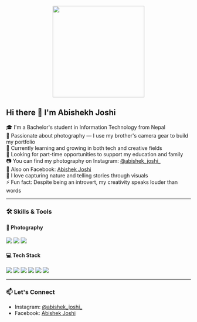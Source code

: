 <p align="center">
  <img src="https://i.pinimg.com/736x/d4/b9/f0/d4b9f06bf30b3f5a4efc56ce6f1d2164.jpg" width="250" />
</p>

## Hi there 👋 I'm Abishekh Joshi

🎓 I'm a Bachelor's student in Information Technology from Nepal  
📸 Passionate about photography — I use my brother's camera gear to build my portfolio  
🌱 Currently learning and growing in both tech and creative fields  
👀 Looking for part-time opportunities to support my education and family  
📷 You can find my photography on Instagram: [@abishek_joshi_](https://www.instagram.com/abishek_joshi_)  
📍 Also on Facebook: [Abishek Joshi](https://www.facebook.com/profile.php?id=100089929507384)  
💬 I love capturing nature and telling stories through visuals  
⚡ Fun fact: Despite being an introvert, my creativity speaks louder than words  

---

### 🛠️ Skills & Tools

#### 🎨 **Photography**
<p>
  <img src="https://img.shields.io/badge/Camera-Gear-informational?style=flat&logo=canon&logoColor=white&color=E60000" />
  <img src="https://img.shields.io/badge/Lightroom-Editing-informational?style=flat&logo=adobe-lightroom&logoColor=white&color=31A8FF" />
  <img src="https://img.shields.io/badge/Instagram-Portfolio-informational?style=flat&logo=instagram&logoColor=white&color=E4405F" />
</p>

#### 💻 **Tech Stack**
<p>
  <img src="https://img.shields.io/badge/HTML5-informational?style=flat&logo=html5&logoColor=white&color=E34F26" />
  <img src="https://img.shields.io/badge/CSS3-informational?style=flat&logo=css3&logoColor=white&color=1572B6" />
  <img src="https://img.shields.io/badge/JavaScript-informational?style=flat&logo=javascript&logoColor=black&color=F7DF1E" />
  <img src="https://img.shields.io/badge/React-informational?style=flat&logo=react&logoColor=white&color=61DAFB" />
  <img src="https://img.shields.io/badge/Python-informational?style=flat&logo=python&logoColor=white&color=3776AB" />
  <img src="https://img.shields.io/badge/MySQL-informational?style=flat&logo=mysql&logoColor=white&color=4479A1" />
</p>

---

### 📫 Let's Connect

- Instagram: [@abishek_joshi_](https://www.instagram.com/abishek_joshi_)
- Facebook: [Abishek Joshi](https://www.facebook.com/profile.php?id=100089929507384)
